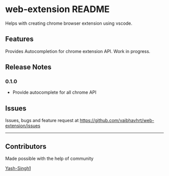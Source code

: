 # web-extension README

Helps with creating chrome browser extension using vscode.

## Features

Provides Autocompletion for chrome extension API. Work in progress.

## Release Notes

### 0.1.0

- Provide autocomplete for all chrome API

## Issues

Issues, bugs and feature request at https://github.com/vaibhavhrt/web-extension/issues

-----------------------------------------------------------------------------------------------------------

## Contributors

Made possible with the help of community

[Yash-Singh1](https://github.com/Yash-Singh1)
